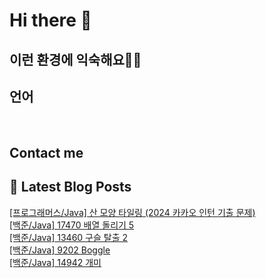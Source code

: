 # Hi there 👋

## 이런 환경에 익숙해요✍🏼

## 언어

<p>
  <img alt="" src= "https://img.shields.io/badge/JavaScript-F7DF1E?style=flat-square&logo=JavaScript&logoColor=white"/> 
  <img alt="" src= "https://img.shields.io/badge/TypeScript-black?logo=typescript&logoColor=blue"/>
</p>

## Contact me

## 📕 Latest Blog Posts

<a href=https://devjuice.tistory.com/77>[프로그래머스/Java] 산 모양 타일링 (2024 카카오 인턴 기출 문제)</a></br><a href=https://devjuice.tistory.com/76>[백준/Java] 17470 배열 돌리기 5</a></br><a href=https://devjuice.tistory.com/75>[백준/Java] 13460 구슬 탈출 2</a></br><a href=https://devjuice.tistory.com/74>[백준/Java] 9202 Boggle</a></br><a href=https://devjuice.tistory.com/73>[백준/Java] 14942 개미</a></br>